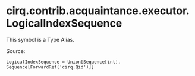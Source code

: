<div itemscope itemtype="http://developers.google.com/ReferenceObject">
<meta itemprop="name" content="cirq.contrib.acquaintance.executor.LogicalIndexSequence" />
<meta itemprop="path" content="Stable" />
</div>

# cirq.contrib.acquaintance.executor.LogicalIndexSequence


This symbol is a Type Alias.


Source:

<pre class="devsite-click-to-copy prettyprint lang-py tfo-signature-link">
<code>LogicalIndexSequence = Union[Sequence[int], Sequence[ForwardRef('cirq.Qid')]]
</code></pre>




